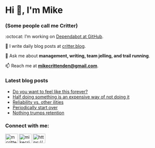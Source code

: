 # Hi 👋, I'm Mike
### (Some people call me Critter)

:octocat: I’m working on [Dependabot at GitHub](https://github.com/features/security).

📝 I write daily blog posts at [critter.blog](https://critter.blog).

💬 Ask me about **management, writing, team jelling, and trail running**.

📫 Reach me at **mikecrittenden@gmail.com**.

### Latest blog posts
<!-- BLOG-POST-LIST:START -->
- [Do you want to feel like this forever?](https://critter.blog/2023/07/12/do-you-want-to-feel-like-this-forever/)
- [Half doing something is an expensive way of not doing it](https://critter.blog/2023/07/11/half-doing-something-is-an-expensive-way-of-not-doing-it/)
- [Reliability vs. other ilities](https://critter.blog/2023/07/10/reliability-vs-other-ilities/)
- [Periodically start over](https://critter.blog/2023/07/07/periodically-start-over/)
- [Nothing trumps retention](https://critter.blog/2023/07/06/nothing-trumps-retention/)
<!-- BLOG-POST-LIST:END -->

<h3 align="left">Connect with me:</h3>
<p align="left">
<a href="https://twitter.com/mcrittenden" target="blank"><img align="center" src="https://raw.githubusercontent.com/rahuldkjain/github-profile-readme-generator/master/src/images/icons/Social/twitter.svg" alt="mcrittenden" height="30" width="40" /></a>
<a href="https://linkedin.com/in/mikecrittenden" target="blank"><img align="center" src="https://raw.githubusercontent.com/rahuldkjain/github-profile-readme-generator/master/src/images/icons/Social/linked-in-alt.svg" alt="mikecrittenden" height="30" width="40" /></a>
<a href="https://critter.blog/feed/" target="blank"><img align="center" src="https://raw.githubusercontent.com/rahuldkjain/github-profile-readme-generator/master/src/images/icons/Social/rss.svg" alt="https://critter.blog/feed/" height="30" width="40" /></a>
</p>
